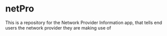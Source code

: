 # netPro
This is a repository for the Network Provider Information app, that tells end users the network provider they are making use of
